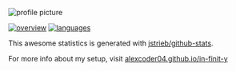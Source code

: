 
![profile picture](./profile-picture/20220101.png)

[![overview](https://github.com/alexcoder04/github-stats/blob/master/generated/overview.svg)](https://github.com/alexcoder04?tab=repositories)
[![languages](https://github.com/alexcoder04/github-stats/blob/master/generated/languages.svg)](https://github.com/alexcoder04?tab=repositories)

This awesome statistics is generated with [jstrieb/github-stats](https://github.com/jstrieb/github-stats).

For more info about my setup, visit [alexcoder04.github.io/in-finit-y](https://alexcoder04.github.io/in-finit-y/)

